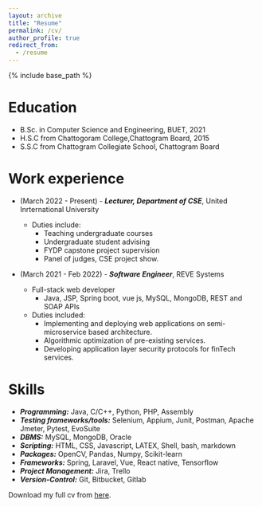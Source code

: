 ```yaml
---
layout: archive
title: "Resume"
permalink: /cv/
author_profile: true
redirect_from:
  - /resume
---
```


{% include base_path %}

Education
======
* B.Sc. in Computer Science and Engineering, BUET, 2021
* H.S.C from Chattogoram College,Chattogram Board, 2015
* S.S.C from Chattogram Collegiate School, Chattogram Board

Work experience
======
* (March 2022 - Present) -
   ***Lecturer, Department of CSE***, United Inrternational University
  * Duties include:
    * Teaching undergraduate courses
    * Undergraduate student advising
    * FYDP capstone project supervision
    * Panel of judges, CSE project show.

* (March 2021 -  Feb 2022) -
   ***Software Engineer***, REVE Systems
  * Full-stack web developer
    * Java, JSP, Spring boot, vue js, MySQL, MongoDB, REST and SOAP APIs
  * Duties included:
      * Implementing and deploying web applications on semi-microservice based architecture.
      * Algorithmic optimization of pre-existing services.
      * Developing application layer security protocols for finTech services.
  
Skills
======
* ***Programming:*** Java, C/C++, Python, PHP, Assembly
* ***Testing frameworks/tools:*** Selenium, Appium, Junit, Postman, Apache Jmeter, Pytest, EvoSuite
* ***DBMS:*** MySQL, MongoDB, Oracle
* ***Scripting:*** HTML, CSS, Javascript, LATEX, Shell, bash, markdown
* ***Packages:*** OpenCV, Pandas, Numpy, Scikit-learn
* ***Frameworks:*** Spring, Laravel, Vue, React native, Tensorflow
* ***Project Management:*** Jira, Trello
* ***Version-Control:*** Git, Bitbucket, Gitlab
    

<!--
Publications
======
  <ul>{% for post in site.publications %}
    {% include archive-single-cv.html %}
  {% endfor %}</ul>
  
Talks
======
  <ul>{% for post in site.talks %}
    {% include archive-single-talk-cv.html %}
  {% endfor %}</ul>
  
Teaching
======
  <ul>{% for post in site.teaching %}
    {% include archive-single-cv.html %}
  {% endfor %}</ul>
  
Co-Curricular Activities -->

Download my full cv from <a id="raw-url" href="http://mahim05078.github.io/files/AcademicCV.pdf">here</a>.

